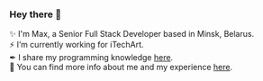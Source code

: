 ### Hey there 👋

✨ I'm Max, a Senior Full Stack Developer based in Minsk, Belarus.  
⚡ I’m currently working for iTechArt.  
✒ I share my programming knowledge [here](https://github.com/Max-Starling/Notes).  
🔎 You can find more info about me and my experience [here](https://max-starling-cv.web.app/).

<!--
**Max-Starling/Max-Starling** is a ✨ _special_ ✨ repository because its `README.md` (this file) appears on your GitHub profile.

Here are some ideas to get you started:

- 🔭 I’m currently working on ...
- 🌱 I’m currently learning ...
- 👯 I’m looking to collaborate on ...
- 🤔 I’m looking for help with ...
- 💬 Ask me about ...
- 📫 How to reach me: ...
- 😄 Pronouns: ...
- ⚡ Fun fact: ...
-->
